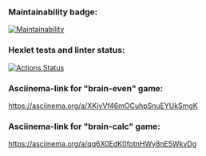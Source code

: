### Maintainability badge:

[![Maintainability](https://api.codeclimate.com/v1/badges/eed96e1f7efbf8c9cb5d/maintainability)](https://codeclimate.com/github/IKS26/frontend-project-44/maintainability)

### Hexlet tests and linter status:

[![Actions Status](https://github.com/IKS26/frontend-project-44/actions/workflows/hexlet-check.yml/badge.svg)](https://github.com/IKS26/frontend-project-44/actions)

### Asciinema-link for "brain-even" game:

https://asciinema.org/a/XKiyVf46mOCuhpSnuEYUkSmgK

### Asciinema-link for "brain-calc" game:

https://asciinema.org/a/qq6X0EdK0fotnHWy8nE5WkvDg
